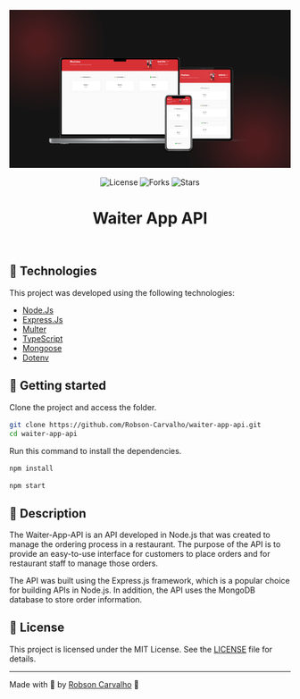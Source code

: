 <p align="center">
  <img alt="image preview" src=".github/preview.png">
</p>

<p align="center">
  <img  src="https://img.shields.io/static/v1?label=license&message=MIT&color=D73035&labelColor=D73035" alt="License">

  <img src="https://img.shields.io/github/forks/Robson-Carvalho/waiter-app-api?label=forks&message=MIT&color=D73035&labelColor=D73035" alt="Forks">

  <img src="https://img.shields.io/github/stars/Robson-Carvalho/waiter-app-api?label=stars&message=MIT&color=D73035&labelColor=D73035" alt="Stars">
</p>

<h1 align="center">
    Waiter App API
</h1>

<br>

## 🧪 Technologies

This project was developed using the following technologies:

- [Node.Js](https://nodejs.org/en)
- [Express.Js](https://expressjs.com/)
- [Multer](https://www.npmjs.com/package/multer)
- [TypeScript](https://www.typescriptlang.org/)
- [Mongoose](https://mongoosejs.com/)
- [Dotenv](https://www.npmjs.com/package/dotenv)

## 🚀 Getting started

Clone the project and access the folder.

```bash
git clone https://github.com/Robson-Carvalho/waiter-app-api.git
cd waiter-app-api
```

Run this command to install the dependencies.

```bash
npm install
```

```
npm start
```

## 📖 Description

The Waiter-App-API is an API developed in Node.js that was created to manage the ordering process in a restaurant. The purpose of the API is to provide an easy-to-use interface for customers to place orders and for restaurant staff to manage those orders.

The API was built using the Express.js framework, which is a popular choice for building APIs in Node.js. In addition, the API uses the MongoDB database to store order information.

## 📝 License

This project is licensed under the MIT License. See the [LICENSE](./LICENSE.md) file for details.

---

Made with 💜 by [Robson Carvalho](https://portfolio-robson-carvalho.vercel.app/) 👋
